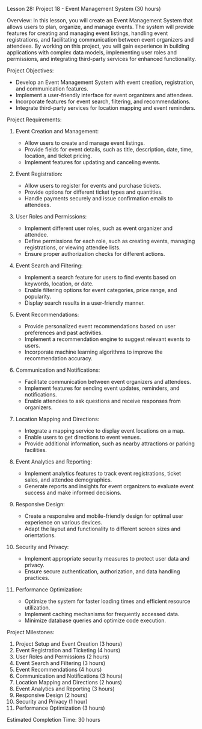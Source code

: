 Lesson 28: Project 18 - Event Management System (30 hours)

Overview:
In this lesson, you will create an Event Management System that allows users to plan, organize, and manage events. The system will provide features for creating and managing event listings, handling event registrations, and facilitating communication between event organizers and attendees. By working on this project, you will gain experience in building applications with complex data models, implementing user roles and permissions, and integrating third-party services for enhanced functionality.

Project Objectives:
- Develop an Event Management System with event creation, registration, and communication features.
- Implement a user-friendly interface for event organizers and attendees.
- Incorporate features for event search, filtering, and recommendations.
- Integrate third-party services for location mapping and event reminders.

Project Requirements:
1. Event Creation and Management:
   - Allow users to create and manage event listings.
   - Provide fields for event details, such as title, description, date, time, location, and ticket pricing.
   - Implement features for updating and canceling events.

2. Event Registration:
   - Allow users to register for events and purchase tickets.
   - Provide options for different ticket types and quantities.
   - Handle payments securely and issue confirmation emails to attendees.

3. User Roles and Permissions:
   - Implement different user roles, such as event organizer and attendee.
   - Define permissions for each role, such as creating events, managing registrations, or viewing attendee lists.
   - Ensure proper authorization checks for different actions.

4. Event Search and Filtering:
   - Implement a search feature for users to find events based on keywords, location, or date.
   - Enable filtering options for event categories, price range, and popularity.
   - Display search results in a user-friendly manner.

5. Event Recommendations:
   - Provide personalized event recommendations based on user preferences and past activities.
   - Implement a recommendation engine to suggest relevant events to users.
   - Incorporate machine learning algorithms to improve the recommendation accuracy.

6. Communication and Notifications:
   - Facilitate communication between event organizers and attendees.
   - Implement features for sending event updates, reminders, and notifications.
   - Enable attendees to ask questions and receive responses from organizers.

7. Location Mapping and Directions:
   - Integrate a mapping service to display event locations on a map.
   - Enable users to get directions to event venues.
   - Provide additional information, such as nearby attractions or parking facilities.

8. Event Analytics and Reporting:
   - Implement analytics features to track event registrations, ticket sales, and attendee demographics.
   - Generate reports and insights for event organizers to evaluate event success and make informed decisions.

9. Responsive Design:
   - Create a responsive and mobile-friendly design for optimal user experience on various devices.
   - Adapt the layout and functionality to different screen sizes and orientations.

10. Security and Privacy:
    - Implement appropriate security measures to protect user data and privacy.
    - Ensure secure authentication, authorization, and data handling practices.

11. Performance Optimization:
    - Optimize the system for faster loading times and efficient resource utilization.
    - Implement caching mechanisms for frequently accessed data.
    - Minimize database queries and optimize code execution.

Project Milestones:
1. Project Setup and Event Creation (3 hours)
2. Event Registration and Ticketing (4 hours)
3. User Roles and Permissions (2 hours)
4. Event Search and Filtering (3 hours)
5. Event Recommendations (4 hours)
6. Communication and Notifications (3 hours)
7. Location Mapping and Directions (2 hours)
8. Event Analytics and Reporting (3 hours)
9. Responsive Design (2 hours)
10. Security and Privacy (1 hour)
11. Performance Optimization (3 hours)

Estimated Completion Time: 30 hours
